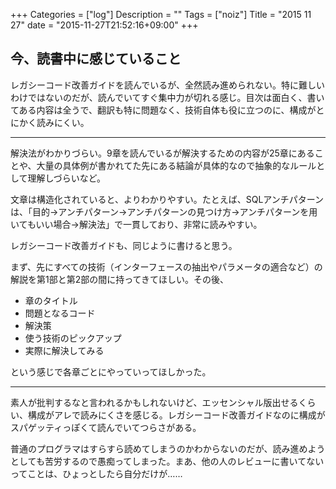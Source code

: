 +++
Categories = ["log"]
Description = ""
Tags = ["noiz"]
Title = "2015 11 27"
date = "2015-11-27T21:52:16+09:00"
+++

## 今、読書中に感じていること
レガシーコード改善ガイドを読んでいるが、全然読み進められない。特に難しいわけではないのだが、読んでいてすぐ集中力が切れる感じ。目次は面白く、書いてある内容は全うで、翻訳も特に問題なく、技術自体も役に立つのに、構成がとにかく読みにくい。

----

解決法がわかりづらい。9章を読んでいるが解決するための内容が25章にあることや、大量の具体例が書かれてた先にある結論が具体的なので抽象的なルールとして理解しづらいなど。

文章は構造化されていると、よりわかりやすい。たとえば、SQLアンチパターンは、「目的→アンチパターン→アンチパターンの見つけ方→アンチパターンを用いてもいい場合→解決法」で一貫しており、非常に読みやすい。

レガシーコード改善ガイドも、同じように書けると思う。

まず、先にすべての技術（インターフェースの抽出やパラメータの適合など）の解説を第1部と第2部の間に持ってきてほしい。その後、

* 章のタイトル
* 問題となるコード
* 解決策
* 使う技術のピックアップ
* 実際に解決してみる

という感じで各章ごとにやっていってほしかった。

----

素人が批判するなと言われるかもしれないけど、エッセンシャル版出せるくらい、構成がアレで読みにくさを感じる。レガシーコード改善ガイドなのに構成がスパゲッティっぽくて読んでいてつらさがある。

普通のプログラマはすらすら読めてしまうのかわからないのだが、読み進めようとしても苦労するので愚痴ってしまった。まあ、他の人のレビューに書いてないってことは、ひょっとしたら自分だけが……